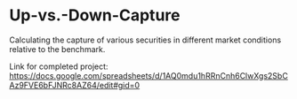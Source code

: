 # Up-vs.-Down-Capture
Calculating the capture of various securities in different market conditions relative to the benchmark.

Link for completed project: https://docs.google.com/spreadsheets/d/1AQ0mdu1hRRnCnh6ClwXgs2SbCAz9FVE6bFJNRc8AZ64/edit#gid=0

